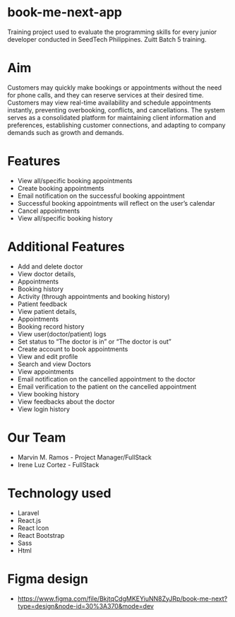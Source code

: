 # book-me-next-app
Training project used to evaluate the programming skills for every junior developer conducted in SeedTech Philippines. Zuitt Batch 5 training.

# Aim
Customers may quickly make bookings or appointments without the need for phone calls, and they can reserve services at their desired time. Customers may view real-time availability and schedule appointments instantly, preventing overbooking, conflicts, and cancellations. 
The system serves as a consolidated platform for maintaining client information and preferences, establishing customer connections, and adapting to company demands such as growth and demands.

# Features
- View all/specific booking appointments
- Create booking appointments
- Email notification on the successful booking appointment
- Successful booking appointments will reflect on the user’s calendar
- Cancel appointments
- View all/specific booking history
  
# Additional Features
- Add and delete doctor
- View doctor details,
- Appointments
- Booking history
- Activity (through appointments and booking history)
- Patient feedback
- View patient details,
- Appointments
- Booking record history
- View user(doctor/patient) logs
- Set status to “The doctor is in” or “The doctor is out”
- Create account to book appointments
- View and edit profile
- Search and view Doctors
- View appointments
- Email notification on the cancelled appointment to the doctor
- Email verification to the patient on the cancelled appointment
- View booking history
- View feedbacks about the doctor
- View login history

# Our Team
- Marvin M. Ramos - Project Manager/FullStack
- Irene Luz Cortez - FullStack

# Technology used
- Laravel
- React.js
- React Icon
- React Bootstrap
- Sass
- Html
  
# Figma design
- https://www.figma.com/file/BkjtqCdgMKEYiuNN8ZyJRp/book-me-next?type=design&node-id=30%3A370&mode=dev
